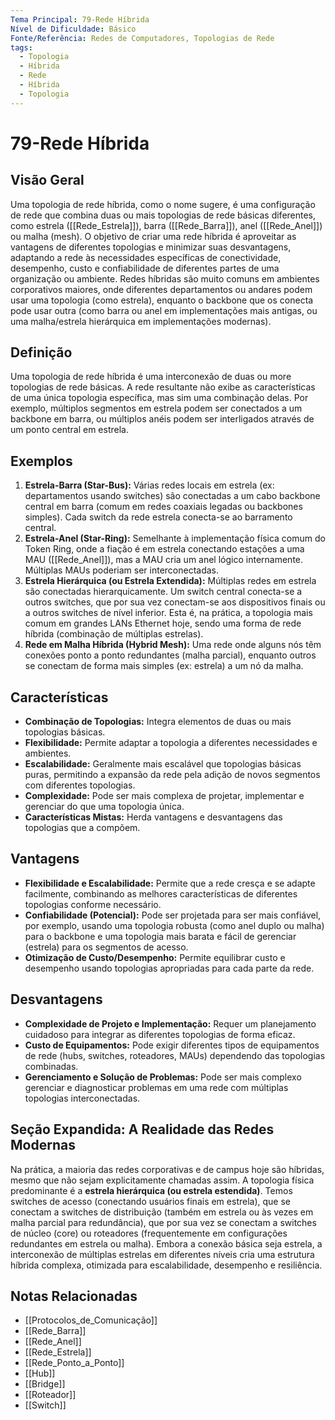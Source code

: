 ```yaml
---
Tema Principal: 79-Rede Híbrida
Nível de Dificuldade: Básico
Fonte/Referência: Redes de Computadores, Topologias de Rede
tags:
  - Topologia
  - Híbrida
  - Rede
  - Híbrida
  - Topologia
---
```


# 79-Rede Híbrida

## Visão Geral

Uma topologia de rede híbrida, como o nome sugere, é uma configuração de rede que combina duas ou mais topologias de rede básicas diferentes, como estrela ([[Rede_Estrela]]), barra ([[Rede_Barra]]), anel ([[Rede_Anel]]) ou malha (mesh). O objetivo de criar uma rede híbrida é aproveitar as vantagens de diferentes topologias e minimizar suas desvantagens, adaptando a rede às necessidades específicas de conectividade, desempenho, custo e confiabilidade de diferentes partes de uma organização ou ambiente. Redes híbridas são muito comuns em ambientes corporativos maiores, onde diferentes departamentos ou andares podem usar uma topologia (como estrela), enquanto o backbone que os conecta pode usar outra (como barra ou anel em implementações mais antigas, ou uma malha/estrela hierárquica em implementações modernas).

## Definição

Uma topologia de rede híbrida é uma interconexão de duas ou more topologias de rede básicas. A rede resultante não exibe as características de uma única topologia específica, mas sim uma combinação delas. Por exemplo, múltiplos segmentos em estrela podem ser conectados a um backbone em barra, ou múltiplos anéis podem ser interligados através de um ponto central em estrela.

## Exemplos

1.  **Estrela-Barra (Star-Bus):** Várias redes locais em estrela (ex: departamentos usando switches) são conectadas a um cabo backbone central em barra (comum em redes coaxiais legadas ou backbones simples). Cada switch da rede estrela conecta-se ao barramento central.
2.  **Estrela-Anel (Star-Ring):** Semelhante à implementação física comum do Token Ring, onde a fiação é em estrela conectando estações a uma MAU ([[Rede_Anel]]), mas a MAU cria um anel lógico internamente. Múltiplas MAUs poderiam ser interconectadas.
3.  **Estrela Hierárquica (ou Estrela Extendida):** Múltiplas redes em estrela são conectadas hierarquicamente. Um switch central conecta-se a outros switches, que por sua vez conectam-se aos dispositivos finais ou a outros switches de nível inferior. Esta é, na prática, a topologia mais comum em grandes LANs Ethernet hoje, sendo uma forma de rede híbrida (combinação de múltiplas estrelas).
4.  **Rede em Malha Híbrida (Hybrid Mesh):** Uma rede onde alguns nós têm conexões ponto a ponto redundantes (malha parcial), enquanto outros se conectam de forma mais simples (ex: estrela) a um nó da malha.

## Características

*   **Combinação de Topologias:** Integra elementos de duas ou mais topologias básicas.
*   **Flexibilidade:** Permite adaptar a topologia a diferentes necessidades e ambientes.
*   **Escalabilidade:** Geralmente mais escalável que topologias básicas puras, permitindo a expansão da rede pela adição de novos segmentos com diferentes topologias.
*   **Complexidade:** Pode ser mais complexa de projetar, implementar e gerenciar do que uma topologia única.
*   **Características Mistas:** Herda vantagens e desvantagens das topologias que a compõem.

## Vantagens

*   **Flexibilidade e Escalabilidade:** Permite que a rede cresça e se adapte facilmente, combinando as melhores características de diferentes topologias conforme necessário.
*   **Confiabilidade (Potencial):** Pode ser projetada para ser mais confiável, por exemplo, usando uma topologia robusta (como anel duplo ou malha) para o backbone e uma topologia mais barata e fácil de gerenciar (estrela) para os segmentos de acesso.
*   **Otimização de Custo/Desempenho:** Permite equilibrar custo e desempenho usando topologias apropriadas para cada parte da rede.

## Desvantagens

*   **Complexidade de Projeto e Implementação:** Requer um planejamento cuidadoso para integrar as diferentes topologias de forma eficaz.
*   **Custo de Equipamentos:** Pode exigir diferentes tipos de equipamentos de rede (hubs, switches, roteadores, MAUs) dependendo das topologias combinadas.
*   **Gerenciamento e Solução de Problemas:** Pode ser mais complexo gerenciar e diagnosticar problemas em uma rede com múltiplas topologias interconectadas.

## Seção Expandida: A Realidade das Redes Modernas

Na prática, a maioria das redes corporativas e de campus hoje são híbridas, mesmo que não sejam explicitamente chamadas assim. A topologia física predominante é a **estrela hierárquica (ou estrela estendida)**. Temos switches de acesso (conectando usuários finais em estrela), que se conectam a switches de distribuição (também em estrela ou às vezes em malha parcial para redundância), que por sua vez se conectam a switches de núcleo (core) ou roteadores (frequentemente em configurações redundantes em estrela ou malha). Embora a conexão básica seja estrela, a interconexão de múltiplas estrelas em diferentes níveis cria uma estrutura híbrida complexa, otimizada para escalabilidade, desempenho e resiliência.

## Notas Relacionadas

*   [[Protocolos_de_Comunicação]]
*   [[Rede_Barra]]
*   [[Rede_Anel]]
*   [[Rede_Estrela]]
*   [[Rede_Ponto_a_Ponto]]
*   [[Hub]]
*   [[Bridge]]
*   [[Roteador]]
*   [[Switch]]

